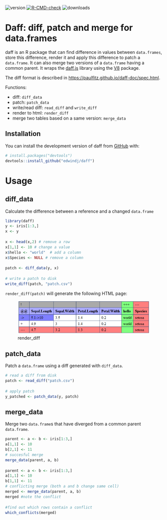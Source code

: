 
<!-- README.md is generated from README.Rmd. Please edit that file -->
<!-- badges: start -->

![version](http://www.r-pkg.org/badges/version/daff)
[![R-CMD-check](https://github.com/edwindj/daff/actions/workflows/R-CMD-check.yaml/badge.svg)](https://github.com/edwindj/daff/actions/workflows/R-CMD-check.yaml)
![downloads](http://cranlogs.r-pkg.org/badges/daff)

<!-- badges: end -->

# Daff: diff, patch and merge for data.frames

daff is an R package that can find difference in values between
`data.frames`, store this difference, render it and apply this
difference to patch a `data.frame`. It can also merge two versions of a
`data.frame` having a common parent. It wraps the
[daff.js](http://paulfitz.github.io/daff/) library using the
[V8](https://github.com/jeroen/v8) package.

The diff format is described in
<https://paulfitz.github.io/daff-doc/spec.html>.

Functions:

- diff: `diff_data`
- patch: `patch_data`
- write/read diff: `read_diff` and `write_diff`
- render to html: `render_diff`
- merge two tables based on a same version: `merge_data`

## Installation

You can install the development version of daff from
[GitHub](https://github.com/) with:

``` r
# install.packages("devtools")
devtools::install_github("edwindj/daff")
```

# Usage

## diff_data

Calculate the difference between a reference and a changed `data.frame`

``` r
library(daff)
y <- iris[1:3,]
x <- y

x <- head(x,2) # remove a row
x[1,1] <- 10 # change a value
x$hello <- "world"  # add a column
x$Species <- NULL # remove a column

patch <- diff_data(y, x)

# write a patch to disk
write_diff(patch, "patch.csv")
```

`render_diff(patch)` will generate the following HTML page:

<figure>
<img src="man/figures/render_diff.png" title="render_diff" alt="render_diff" />
<figcaption aria-hidden="true">
render_diff
</figcaption>
</figure>

## patch_data

Patch a `data.frame` using a diff generated with `diff_data`.

``` r
# read a diff from disk
patch <- read_diff("patch.csv")

# apply patch
y_patched <- patch_data(y, patch)
```

## merge_data

Merge two `data.frame`s that have diverged from a common parent
`data.frame`.

``` r
parent <- a <- b <- iris[1:3,]
a[1,1] <- 10
b[2,1] <- 11
# succesful merge
merge_data(parent, a, b)

parent <- a <- b <- iris[1:3,]
a[1,1] <- 10
b[1,1] <- 11
# conflicting merge (both a and b change same cell)
merged <- merge_data(parent, a, b)
merged #note the conflict

#find out which rows contain a conflict
which_conflicts(merged)
```
